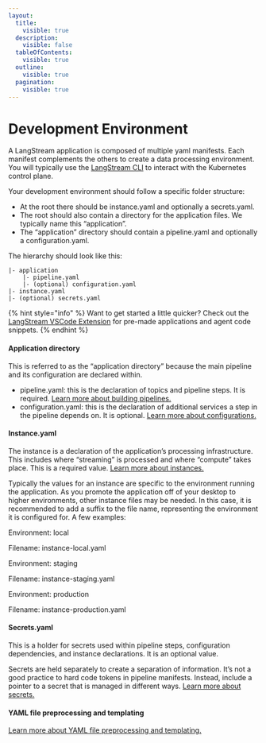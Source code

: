 ```yaml
---
layout:
  title:
    visible: true
  description:
    visible: false
  tableOfContents:
    visible: true
  outline:
    visible: true
  pagination:
    visible: true
---
```


# Development Environment

A LangStream application is composed of multiple yaml manifests. Each manifest complements the others to create a data processing environment. You will typically use the [LangStream CLI](../installation/langstream-cli.md) to interact with the Kubernetes control plane.

Your development environment should follow a specific folder structure:

* At the root there should be instance.yaml and optionally a secrets.yaml.
* The root should also contain a directory for the application files. We typically name this “application”.
* The “application” directory should contain a pipeline.yaml and optionally a configuration.yaml.

The hierarchy should look like this:

```
|- application
    |- pipeline.yaml
    |- (optional) configuration.yaml
|- instance.yaml
|- (optional) secrets.yaml
```

{% hint style="info" %}
Want to get started a little quicker? Check out the [LangStream VSCode Extension](https://marketplace.visualstudio.com/items?itemName=DataStax.langstream) for pre-made applications and agent code snippets.
{% endhint %}

#### Application directory

This is referred to as the “application directory” because the main pipeline and its configuration are declared within.

* pipeline.yaml: this is the declaration of topics and pipeline steps. It is required. [Learn more about building pipelines.](../pipeline-agents/agent-messaging.md)
* configuration.yaml: this is the declaration of additional services a step in the pipeline depends on. It is optional. [Learn more about configurations.](configuration.md)

#### Instance.yaml

The instance is a declaration of the application’s processing infrastructure. This includes where “streaming” is processed and where “compute” takes place. This is a required value. [Learn more about instances.](instances.md)

Typically the values for an instance are specific to the environment running the application. As you promote the application off of your desktop to higher environments, other instance files may be needed. In this case, it is recommended to add a suffix to the file name, representing the environment it is configured for. A few examples:

Environment: local

Filename: instance-local.yaml

Environment: staging

Filename: instance-staging.yaml

Environment: production

Filename: instance-production.yaml

#### Secrets.yaml

This is a holder for secrets used within pipeline steps, configuration dependencies, and instance declarations. It is an optional value.&#x20;

Secrets are held separately to create a separation of information. It’s not a good practice to hard code tokens in pipeline manifests. Instead, include a pointer to a secret that is managed in different ways. [Learn more about secrets.](secrets.md)

#### YAML file preprocessing and templating

[Learn more about YAML file preprocessing and templating.](development-environment.md#yaml-file-preprocessing-and-templating)
